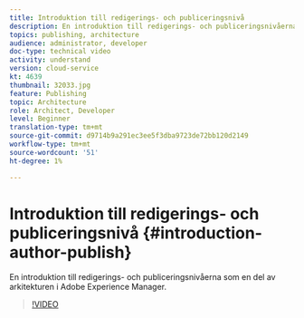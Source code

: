 ```yaml
---
title: Introduktion till redigerings- och publiceringsnivå
description: En introduktion till redigerings- och publiceringsnivåerna som en del av arkitekturen i Adobe Experience Manager.
topics: publishing, architecture
audience: administrator, developer
doc-type: technical video
activity: understand
version: cloud-service
kt: 4639
thumbnail: 32033.jpg
feature: Publishing
topic: Architecture
role: Architect, Developer
level: Beginner
translation-type: tm+mt
source-git-commit: d9714b9a291ec3ee5f3dba9723de72bb120d2149
workflow-type: tm+mt
source-wordcount: '51'
ht-degree: 1%

---
```



# Introduktion till redigerings- och publiceringsnivå {#introduction-author-publish}

En introduktion till redigerings- och publiceringsnivåerna som en del av arkitekturen i Adobe Experience Manager.

>[!VIDEO](https://video.tv.adobe.com/v/32033/?quality=12&learn=on)